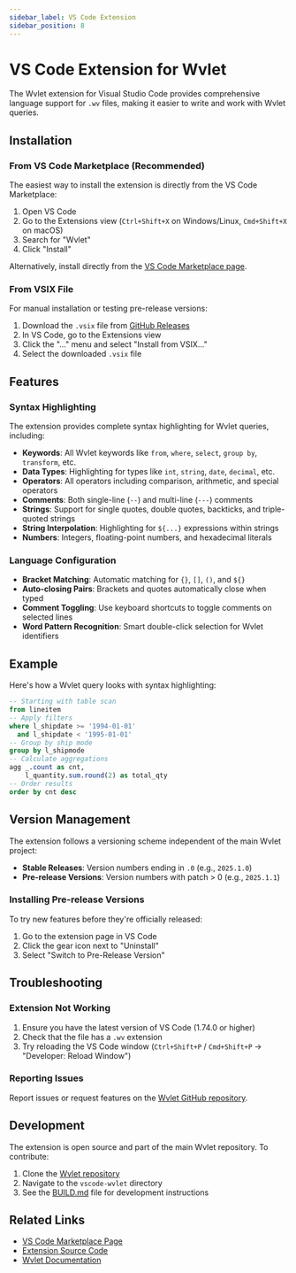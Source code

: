 ```yaml
---
sidebar_label: VS Code Extension
sidebar_position: 8
---
```


# VS Code Extension for Wvlet

The Wvlet extension for Visual Studio Code provides comprehensive language support for `.wv` files, making it easier to write and work with Wvlet queries.

## Installation

### From VS Code Marketplace (Recommended)

The easiest way to install the extension is directly from the VS Code Marketplace:

1. Open VS Code
2. Go to the Extensions view (`Ctrl+Shift+X` on Windows/Linux, `Cmd+Shift+X` on macOS)
3. Search for "Wvlet"
4. Click "Install"

Alternatively, install directly from the [VS Code Marketplace page](https://marketplace.visualstudio.com/items?itemName=wvlet.wvlet).

### From VSIX File

For manual installation or testing pre-release versions:

1. Download the `.vsix` file from [GitHub Releases](https://github.com/wvlet/wvlet/releases)
2. In VS Code, go to the Extensions view
3. Click the "..." menu and select "Install from VSIX..."
4. Select the downloaded `.vsix` file

## Features

### Syntax Highlighting

The extension provides complete syntax highlighting for Wvlet queries, including:

- **Keywords**: All Wvlet keywords like `from`, `where`, `select`, `group by`, `transform`, etc.
- **Data Types**: Highlighting for types like `int`, `string`, `date`, `decimal`, etc.
- **Operators**: All operators including comparison, arithmetic, and special operators
- **Comments**: Both single-line (`--`) and multi-line (`---`) comments
- **Strings**: Support for single quotes, double quotes, backticks, and triple-quoted strings
- **String Interpolation**: Highlighting for `${...}` expressions within strings
- **Numbers**: Integers, floating-point numbers, and hexadecimal literals

### Language Configuration

- **Bracket Matching**: Automatic matching for `{}`, `[]`, `()`, and `${}`
- **Auto-closing Pairs**: Brackets and quotes automatically close when typed
- **Comment Toggling**: Use keyboard shortcuts to toggle comments on selected lines
- **Word Pattern Recognition**: Smart double-click selection for Wvlet identifiers

## Example

Here's how a Wvlet query looks with syntax highlighting:

```sql
-- Starting with table scan
from lineitem
-- Apply filters
where l_shipdate >= '1994-01-01'
  and l_shipdate < '1995-01-01'
-- Group by ship mode
group by l_shipmode
-- Calculate aggregations
agg _.count as cnt,
    l_quantity.sum.round(2) as total_qty
-- Order results
order by cnt desc
```

## Version Management

The extension follows a versioning scheme independent of the main Wvlet project:

- **Stable Releases**: Version numbers ending in `.0` (e.g., `2025.1.0`)
- **Pre-release Versions**: Version numbers with patch > 0 (e.g., `2025.1.1`)

### Installing Pre-release Versions

To try new features before they're officially released:

1. Go to the extension page in VS Code
2. Click the gear icon next to "Uninstall"
3. Select "Switch to Pre-Release Version"

## Troubleshooting

### Extension Not Working

1. Ensure you have the latest version of VS Code (1.74.0 or higher)
2. Check that the file has a `.wv` extension
3. Try reloading the VS Code window (`Ctrl+Shift+P` / `Cmd+Shift+P` → "Developer: Reload Window")

### Reporting Issues

Report issues or request features on the [Wvlet GitHub repository](https://github.com/wvlet/wvlet/issues).

## Development

The extension is open source and part of the main Wvlet repository. To contribute:

1. Clone the [Wvlet repository](https://github.com/wvlet/wvlet)
2. Navigate to the `vscode-wvlet` directory
3. See the [BUILD.md](https://github.com/wvlet/wvlet/blob/main/vscode-wvlet/BUILD.md) file for development instructions

## Related Links

- [VS Code Marketplace Page](https://marketplace.visualstudio.com/items?itemName=wvlet.wvlet)
- [Extension Source Code](https://github.com/wvlet/wvlet/tree/main/vscode-wvlet)
- [Wvlet Documentation](https://wvlet.org/docs)